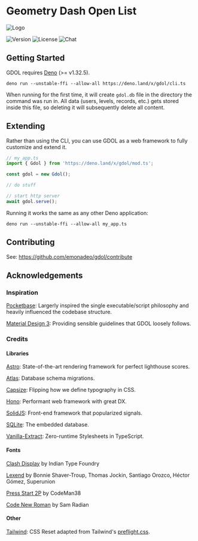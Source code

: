 # Geometry Dash Open List

![Logo](https://gist.githubusercontent.com/Emonadeo/3c3ca5d44d23ee7c9ae3c048c8f3a2c4/raw/GDOL.svg)

![Version](https://img.shields.io/github/v/tag/emonadeo/gdol?include_prereleases&label=deno.land%2Fx&sort=semver)
![License](https://img.shields.io/github/license/Emonadeo/GDOL)
![Chat](https://img.shields.io/discord/1089355940836421632)

## Getting Started

GDOL requires [Deno](https://deno.com/manual/getting_started/installation) (>= v1.32.5).

```console
deno run --unstable-ffi --allow-all https://deno.land/x/gdol/cli.ts
```

When running for the first time, it will create `gdol.db` file in the directory the command was run
in. All data (users, levels, records, etc.) gets stored inside this file, so deleting it will
subsequently delete all content.

## Extending

Rather than using the CLI, you can use GDOL as a web framework to fully customize and extend it.

```ts
// my_app.ts
import { Gdol } from 'https://deno.land/x/gdol/mod.ts';

const gdol = new Gdol();

// do stuff

// start http server
await gdol.serve();
```

Running it works the same as any other Deno application:

```console
deno run --unstable-ffi --allow-all my_app.ts
```

## Contributing

See: https://github.com/emonadeo/gdol/contribute

## Acknowledgements

### Inspiration

[Pocketbase](https://pocketbase.io/): Largerly inspired the single executable/script philosophy and
heavily influenced the codebase structure.

[Material Design 3](https://m3.material.io): Providing sensible guidelines that GDOL loosely
follows.

### Credits

#### Libraries

[Astro](https://astro.build/): State-of-the-art rendering framework for perfect lighthouse scores.

[Atlas](https://atlasgo.io/): Database schema migrations.

[Capsize](https://seek-oss.github.io/capsize/): Flipping how we define typography in CSS.

[Hono](https://hono.dev/): Performant web framework with great DX.

[SolidJS](https://solidjs.com/): Front-end framework that popularized signals.

[SQLite](https://sqlite.org/): The embedded database.

[Vanilla-Extract](https://vanilla-extract.style/): Zero-runtime Stylesheets in TypeScript.

#### Fonts

[Clash Display](https://www.fontshare.com/fonts/clash-display) by Indian Type Foundry

[Lexend](https://fonts.google.com/specimen/Lexend) by Bonnie Shaver-Troup, Thomas Jockin, Santiago
Orozco, Héctor Gómez, Superunion

[Press Start 2P](https://fonts.google.com/specimen/Press+Start+2P) by CodeMan38

[Code New Roman](https://www.cdnfonts.com/code-new-roman.font) by Sam Radian

#### Other

[Tailwind](https://tailwindcss.com/): CSS Reset adapted from Tailwind's
[preflight.css](https://github.com/tailwindlabs/tailwindcss/blob/v3.3.1/src/css/preflight.css).
